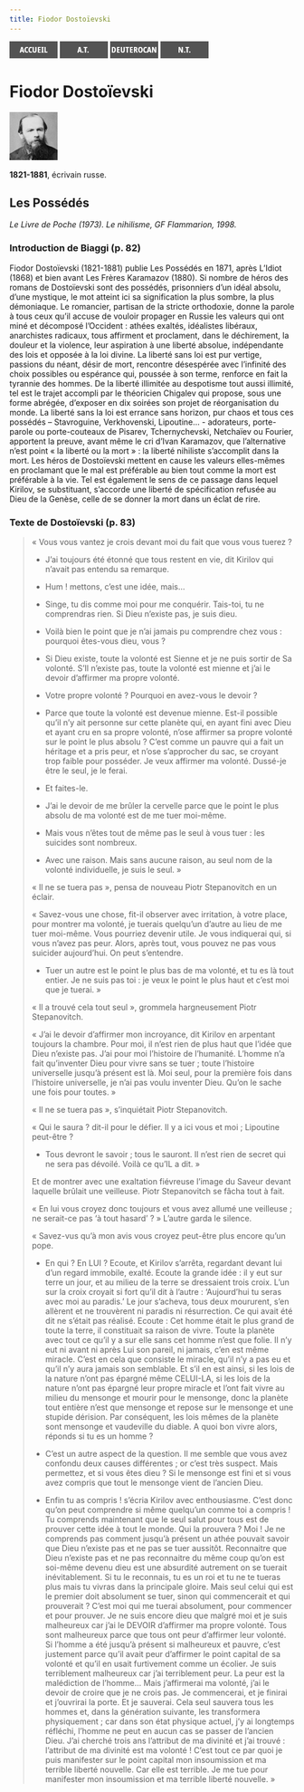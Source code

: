 ```yaml
---
title: Fiodor Dostoïevski
---
```

[<img src="/images/accueil.png">](/)
[<img src="/images/ancientestament.png">](/pages/ancientestament.html)
[<img src="/images/deuterocanoniques.png">](/pages/deuterocanoniques.html)
[<img src="/images/nouveautestament.png">](/pages/nouveautestament.html)

# Fiodor Dostoïevski

[<img src="/images/fiodordostoievski.png">](https://fr.wikipedia.org/wiki/Fiodor_Dosto%C3%AFevski)

**1821-1881**, écrivain russe.


## Les Possédés <a name="titre"></a>
*Le Livre de Poche (1973). Le nihilisme, GF Flammarion, 1998.*

### Introduction de Biaggi (p. 82)
Fiodor Dostoïevski (1821-1881) publie Les Possédés en 1871, après L’Idiot (1868) et bien avant Les Frères Karamazov (1880). Si nombre de héros des romans de Dostoïevski sont des possédés, prisonniers d’un idéal absolu, d’une mystique, le mot atteint ici sa signification la plus sombre, la plus démoniaque. Le romancier, partisan de la stricte orthodoxie, donne la parole à tous ceux qu’il accuse de vouloir propager en Russie les valeurs qui ont miné et décomposé l’Occident : athées exaltés, idéalistes libéraux, anarchistes radicaux, tous affirment et proclament, dans le déchirement, la douleur et la violence, leur aspiration à une liberté absolue, indépendante des lois et opposée à la loi divine. La liberté sans loi est pur vertige, passions du néant, désir de mort, rencontre désespérée avec l’infinité des choix possibles ou espérance qui, poussée à son terme, renforce en fait la tyrannie des hommes. De la liberté illimitée au despotisme tout aussi illimité, tel est le trajet accompli par le théoricien Chigalev qui propose, sous une forme abrégée, d’exposer en dix soirées son projet de réorganisation du monde. La liberté sans la loi est errance sans horizon, pur chaos et tous ces possédés – Stavroguine, Verkhovenski, Lipoutine… - adorateurs, porte-parole ou porte-couteaux de Pisarev, Tchernychevski, Netchaïev ou Fourier, apportent la preuve, avant même le cri d’Ivan Karamazov, que l’alternative n’est point « la liberté ou la mort » : la liberté nihiliste s’accomplit dans la mort. Les héros de Dostoïevski mettent en cause les valeurs elles-mêmes en proclamant que le mal est préférable au bien tout comme la mort est préférable à la vie. Tel est également le sens de ce passage dans lequel Kirilov, se substituant, s’accorde une liberté de spécification refusée au Dieu de la Genèse, celle de se donner la mort dans un éclat de rire.

### Texte de Dostoïevski (p. 83)
>« Vous vous vantez je crois devant moi du fait que vous vous tuerez ?
>
>- J’ai toujours été étonné que tous restent en vie, dit Kirilov qui n’avait pas entendu sa remarque.
>
>- Hum ! mettons, c’est une idée, mais…
>
>- Singe, tu dis comme moi pour me conquérir. Tais-toi, tu ne comprendras rien. Si Dieu n’existe pas, je suis dieu.
>
>- Voilà bien le point que je n’ai jamais pu comprendre chez vous : pourquoi êtes-vous dieu, vous ?
>
>- Si Dieu existe, toute la volonté est Sienne et je ne puis sortir de Sa volonté. S’Il n’existe pas, toute la volonté est mienne et j’ai le devoir d’affirmer ma propre volonté.
>
>- Votre propre volonté ? Pourquoi en avez-vous le devoir ?
>
>- Parce que toute la volonté est devenue mienne. Est-il possible qu’il n’y ait personne sur cette planète qui, en ayant fini avec Dieu et ayant cru en sa propre volonté, n’ose affirmer sa propre volonté sur le point le plus absolu ? C’est comme un pauvre qui a fait un héritage et a pris peur, et n’ose s’approcher du sac, se croyant trop faible pour posséder. Je veux affirmer ma volonté. Dussé-je être le seul, je le ferai.
>
>- Et faites-le.
>
>- J’ai le devoir de me brûler la cervelle parce que le point le plus absolu de ma volonté est de me tuer moi-même.
>
>- Mais vous n’êtes tout de même pas le seul à vous tuer : les suicides sont nombreux.
>
>- Avec une raison. Mais sans aucune raison, au seul nom de la volonté individuelle, je suis le seul. »
>
>« Il ne se tuera pas », pensa de nouveau Piotr Stepanovitch en un éclair.
>
>« Savez-vous une chose, fit-il observer avec irritation, à votre place, pour montrer ma volonté, je tuerais quelqu’un d’autre au lieu de me tuer moi-même. Vous pourriez devenir utile. Je vous indiquerai qui, si vous n’avez pas peur. Alors, après tout, vous pouvez ne pas vous suicider aujourd’hui. On peut s’entendre.
>
>- Tuer un autre est le point le plus bas de ma volonté, et tu es là tout entier. Je ne suis pas toi : je veux le point le plus haut et c’est moi que je tuerai. »
>
>« Il a trouvé cela tout seul », grommela hargneusement Piotr Stepanovitch.
>
>« J’ai le devoir d’affirmer mon incroyance, dit Kirilov en arpentant toujours la chambre. Pour moi, il n’est rien de plus haut que l’idée que Dieu n’existe pas. J’ai pour moi l’histoire de l’humanité. L’homme n’a fait qu’inventer Dieu pour vivre sans se tuer ; toute l’histoire universelle jusqu’à présent est là. Moi seul, pour la première fois dans l’histoire universelle, je n’ai pas voulu inventer Dieu. Qu’on le sache une fois pour toutes. »
>
>« Il ne se tuera pas », s’inquiétait Piotr Stepanovitch.
>
>« Qui le saura ? dit-il pour le défier. Il y a ici vous et moi ; Lipoutine peut-être ?
>
>- Tous devront le savoir ; tous le sauront. Il n’est rien de secret qui ne sera pas dévoilé. Voilà ce qu’IL a dit. »
>
>Et de montrer avec une exaltation fiévreuse l’image du Saveur devant laquelle brûlait une veilleuse. Piotr Stepanovitch se fâcha tout à fait.
>
>« En lui vous croyez donc toujours et vous avez allumé une veilleuse ; ne serait-ce pas ‘à tout hasard’ ? » L’autre garda le silence.
>
>« Savez-vus qu’à mon avis vous croyez peut-être plus encore qu’un pope.
>
>- En qui ? En LUI ? Ecoute, et Kirilov s’arrêta, regardant devant lui d’un regard immobile, exalté. Ecoute la grande idée : il y eut sur terre un jour, et au milieu de la terre se dressaient trois croix. L’un sur la croix croyait si fort qu’il dit à l’autre : ‘Aujourd’hui tu seras avec moi au paradis.’ Le jour s’acheva, tous deux moururent, s’en allèrent et ne trouvèrent ni paradis ni résurrection. Ce qui avait été dit ne s’était pas réalisé. Ecoute : Cet homme était le plus grand de toute la terre, il constituait sa raison de vivre. Toute la planète avec tout ce qu’il y a sur elle sans cet homme n’est que folie. Il n’y eut ni avant ni après Lui son pareil, ni jamais, c’en est même miracle. C’est en cela que consiste le miracle, qu’il n’y a pas eu et qu’il n’y aura jamais son semblable. Et s’il en est ainsi, si les lois de la nature n’ont pas épargné même CELUI-LA, si les lois de la nature n’ont pas épargné leur propre miracle et l’ont fait vivre au milieu du mensonge et mourir pour le mensonge, donc la planète tout entière n’est que mensonge et repose sur le mensonge et une stupide dérision. Par conséquent, les lois mêmes de la planète sont mensonge et vaudeville du diable. A quoi bon vivre alors, réponds si tu es un homme ?
>
>- C’est un autre aspect de la question. Il me semble que vous avez confondu deux causes différentes ; or c’est très suspect. Mais permettez, et si vous êtes dieu ? Si le mensonge est fini et si vous avez compris que tout le mensonge vient de l’ancien Dieu.
>
>- Enfin tu as compris ! s’écria Kirilov avec enthousiasme. C’est donc qu’on peut comprendre si même quelqu’un comme toi a compris ! Tu comprends maintenant que le seul salut pour tous est de prouver cette idée à tout le monde. Qui la prouvera ? Moi ! Je ne comprends pas comment jusqu’à présent un athée pouvait savoir que Dieu n’existe pas et ne pas se tuer aussitôt. Reconnaitre que Dieu n’existe pas et ne pas reconnaitre du même coup qu’on est soi-même devenu dieu est une absurdité autrement on se tuerait inévitablement. Si tu le reconnais, tu es un roi et tu ne te tueras plus mais tu vivras dans la principale gloire. Mais seul celui qui est le premier doit absolument se tuer, sinon qui commencerait et qui prouverait ? C’est moi qui me tuerai absolument, pour commencer et pour prouver. Je ne suis encore dieu que malgré moi et je suis malheureux car j’ai le DEVOIR d’affirmer ma propre volonté. Tous sont malheureux parce que tous ont peur d’affirmer leur volonté. Si l’homme a été jusqu’à présent si malheureux et pauvre, c’est justement parce qu’il avait peur d’affirmer le point capital de sa volonté et qu’il en usait furtivement comme un écolier. Je suis terriblement malheureux car j’ai terriblement peur. La peur est la malédiction de l’homme… Mais j’affirmerai ma volonté, j’ai le devoir de croire que je ne crois pas. Je commencerai, et je finirai et j’ouvrirai la porte. Et je sauverai. Cela seul sauvera tous les hommes et, dans la génération suivante, les transformera physiquement ; car dans son état physique actuel, j’y ai longtemps réfléchi, l’homme ne peut en aucun cas se passer de l’ancien Dieu. J’ai cherché trois ans l’attribut de ma divinité et j’ai trouvé : l’attribut de ma divinité est ma volonté ! C’est tout ce par quoi je puis manifester sur le point capital mon insoumission et ma terrible liberté nouvelle. Car elle est terrible. Je me tue pour manifester mon insoumission et ma terrible liberté nouvelle. »